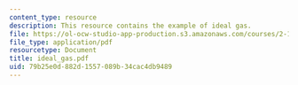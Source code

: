 ```yaml
---
content_type: resource
description: This resource contains the example of ideal gas.
file: https://ol-ocw-studio-app-production.s3.amazonaws.com/courses/2-141-modeling-and-simulation-of-dynamic-systems-fall-2006/79b25e0d882d1557089b34cac4db9489_ideal_gas.pdf
file_type: application/pdf
resourcetype: Document
title: ideal_gas.pdf
uid: 79b25e0d-882d-1557-089b-34cac4db9489
---
```

